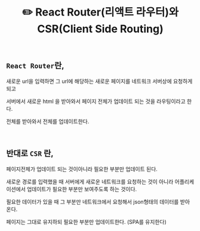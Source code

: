 # <div align="center">✏️ React Router(리액트 라우터)와 CSR(Client Side Routing)</div>

<br>

## **`React Router`란,**

새로운 url을 입력하면 그 url에 해당하는 새로운 페이지를 네트워크 서버상에 요청하게되고

서버에서 새로운 html 을 받아와서 페이지 전체가 업데이트 되는 것을 라우팅이라고 한다.

전체를 받아와서 전체를 업데이트한다.

<br>

## **반대로 `CSR` 란,**

페이지전체가 업데이트 되는 것이아니라 필요한 부분만 업데이트 된다.

새로운 경로를 입력했을 때 서버에게 새로운 네트워크를 요청하는 것이 아니라 어플리케이션에서 업데이트가 필요한 부분만 보여주도록 하는 것이다.

필요한 데이터가 있을 때 그 부분만 네트워크에서 요청해서 json형태의 데이터를 받아온다.

페이지는 그대로 유지하되 필요한 부분만 업데이트한다. (SPA를 유지한다)
